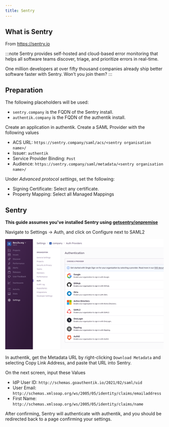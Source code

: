 ```yaml
---
title: Sentry
---
```


## What is Sentry

From https://sentry.io

:::note
Sentry provides self-hosted and cloud-based error monitoring that helps all software
teams discover, triage, and prioritize errors in real-time.

One million developers at over fifty thousand companies already ship
better software faster with Sentry. Won’t you join them?
:::

## Preparation

The following placeholders will be used:

- `sentry.company` is the FQDN of the Sentry install.
- `authentik.company` is the FQDN of the authentik install.

Create an application in authentik. Create a SAML Provider with the following values

- ACS URL: `https://sentry.company/saml/acs/<sentry organisation name>/`
- Issuer: `authentik`
- Service Provider Binding: `Post`
- Audience: `https://sentry.company/saml/metadata/<sentry organisation name>/`

Under *Advanced protocol settings*, set the following:

- Signing Certificate: Select any certificate.
- Property Mapping: Select all Managed Mappings

## Sentry

**This guide assumes you've installed Sentry using [getsentry/onpremise](https://github.com/getsentry/onpremise)**

Navigate to Settings -> Auth, and click on Configure next to SAML2

![](./auth.png)

In authentik, get the Metadata URL by right-clicking `Download Metadata` and selecting Copy Link Address, and paste that URL into Sentry.

On the next screen, input these Values

- IdP User ID: `http://schemas.goauthentik.io/2021/02/saml/uid`
- User Email: `http://schemas.xmlsoap.org/ws/2005/05/identity/claims/emailaddress`
- First Name: `http://schemas.xmlsoap.org/ws/2005/05/identity/claims/name`

After confirming, Sentry will authenticate with authentik, and you should be redirected back to a page confirming your settings.

